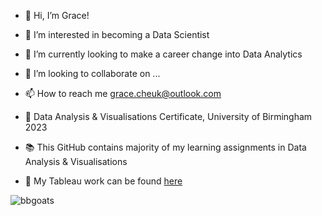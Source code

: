 - 👋 Hi, I’m Grace!
- 👀 I’m interested in becoming a Data Scientist 
- 🌱 I’m currently looking to make a career change into Data Analytics
- 💞️ I’m looking to collaborate on ...
- 📫 How to reach me grace.cheuk@outlook.com

- 📜 Data Analysis & Visualisations Certificate, University of Birmingham 2023
- 📚 This GitHub contains majority of my learning assignments in Data Analysis & Visualisations
- 🧮 My Tableau work can be found [here](https://public.tableau.com/app/profile/grace.cheuk)
 
<!---
gw-sc/gw-sc is a ✨ special ✨ repository because its `README.md` (this file) appears on your GitHub profile.
You can click the Preview link to take a look at your changes.
--->

![bbgoats](https://user-images.githubusercontent.com/111397774/211230588-3a6fafb4-6c48-4c76-b014-a00c6d70eae9.jpeg)
